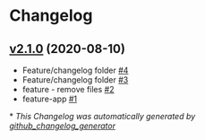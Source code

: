 # Changelog

## [v2.1.0](https://github.com/mrinalraj/versioning-test/tree/v2.1.0) (2020-08-10)

- Feature/changelog folder [\#4](https://github.com/mrinalraj/versioning-test/pull/4)
- Feature/changelog folder [\#3](https://github.com/mrinalraj/versioning-test/pull/3)
- feature - remove files [\#2](https://github.com/mrinalraj/versioning-test/pull/2)
- feature-app [\#1](https://github.com/mrinalraj/versioning-test/pull/1)



\* *This Changelog was automatically generated by [github_changelog_generator](https://github.com/github-changelog-generator/github-changelog-generator)*

